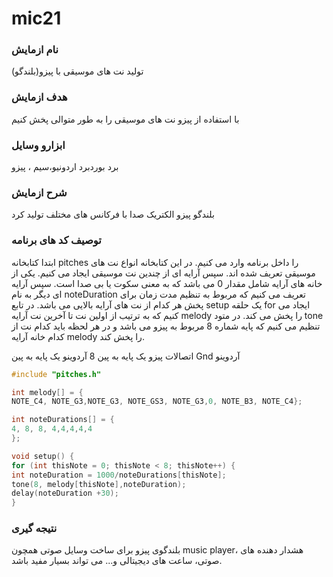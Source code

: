 # mic21
  ### نام ازمایش
تولید نت های موسیقی با پیزو(بلندگو)
 ###  هدف ازمایش
با استفاده از پیزو نت های  موسیقی را به طور متوالی پخش کنیم

  ### ابزارو وسایل
برد بوردبرد اردونیو،سیم ، پیزو
### شرح ازمایش
  بلندگو پیزو الکتریک صدا با فرکانس های مختلف تولید کرد
### توصیف کد های برنامه  
ابتدا کتابخانه pitches را داخل برنامه وارد می کنیم. در این کتابخانه انواع نت های موسیقی تعریف شده اند. سپس آرایه ای از چندین نت موسیقی ایجاد می کنیم. یکی از خانه های آرایه شامل مقدار 0 می باشد که به معنی سکوت یا بی صدا است. سپس آرایه ای دیگر به نام noteDuration تعریف می کنیم که مربوط به تنظیم مدت زمان برای پخش هر کدام از نت های آرایه بالایی می باشد.
در تابع setup یک حلقه for ایجاد می کنیم که به ترتیب از اولین نت تا آخرین نت آرایه melody را پخش می کند. در متود tone تنظیم می کنیم که پایه شماره 8 مربوط به پیزو می باشد و در هر لحظه باید کدام نت از کدام خانه آرایه melody را پخش کند.

اتصالات پیزو
یک پایه به پین 8 آردوینو
یک پایه به پین Gnd آردوینو
```cpp
#include "pitches.h"

int melody[] = {
NOTE_C4, NOTE_G3,NOTE_G3, NOTE_GS3, NOTE_G3,0, NOTE_B3, NOTE_C4};

int noteDurations[] = {
4, 8, 8, 4,4,4,4,4
};

void setup() {
for (int thisNote = 0; thisNote < 8; thisNote++) {
int noteDuration = 1000/noteDurations[thisNote];
tone(8, melody[thisNote],noteDuration);
delay(noteDuration +30);
}
```
### نتیجه گیری 
بلندگوی پیزو برای ساخت وسایل صوتی همچون music player، هشدار دهنده های صوتی، ساعت های دیجیتالی و... می تواند بسیار مفید باشد.


